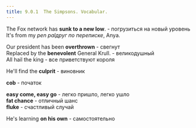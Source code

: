```yaml
---
title: 9.0.1  The Simpsons. Vocabular.
---
```


The Fox network has **sunk to a new low**. - погрузиться на новый уровень  
It's from my <em>pen pal<span>друг по переписке</span></em>, Anya.    

Our president has been **overthrown** - свегнут  
Replaced by the **benevolent** General Krull. - великодушный  
All hail the king - все приветствуют короля  

He'll find the **culprit** - виновник  

**cob** - початок  

**easy come, easy go** - легко пришло, легко ушло  
**fat chance** - отличный шанс  
**fluke** - счастливый случай  

He's learning **on his own** - самостоятельно  
